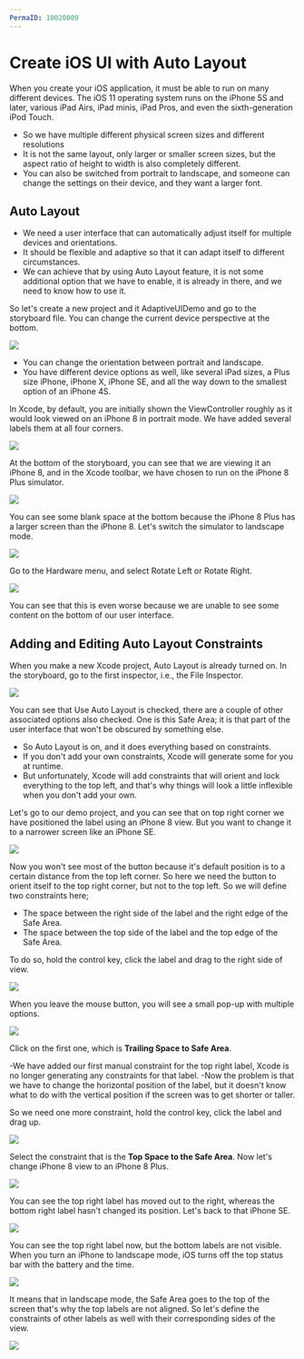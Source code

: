 ```yaml
---
PermaID: 10020009
---
```


# Create iOS UI with Auto Layout

When you create your iOS application, it must be able to run on many different devices. The iOS 11 operating system runs on the iPhone 5S and later, various iPad Airs, iPad minis, iPad Pros, and even the sixth-generation iPod Touch.

 - So we have multiple different physical screen sizes and different resolutions
 - It is not the same layout, only larger or smaller screen sizes, but the aspect ratio of height to width is also completely different.
 - You can also be switched from portrait to landscape, and someone can change the settings on their device, and they want a larger font. 

## Auto Layout

 - We need a user interface that can automatically adjust itself for multiple devices and orientations. 
 - It should be flexible and adaptive so that it can adapt itself to different circumstances.
 - We can achieve that by using Auto Layout feature, it is not some additional option that we have to enable, it is already in there, and we need to know how to use it.

So let's create a new project and it AdaptiveUIDemo and go to the storyboard file. You can change the current device perspective at the bottom. 

<img src="images/autolayout1.png">

 - You can change the orientation between portrait and landscape.
 - You have different device options as well, like several iPad sizes, a Plus size iPhone, iPhone X, iPhone SE, and all the way down to the smallest option of an iPhone 4S. 

In Xcode, by default, you are initially shown the ViewController roughly as it would look viewed on an iPhone 8 in portrait mode. We have added several labels them at all four corners.

<img src="images/autolayout2.png">

At the bottom of the storyboard, you can see that we are viewing it an iPhone 8, and in the Xcode toolbar, we have chosen to run on the iPhone 8 Plus simulator. 

<img src="images/autolayout3.png">

You can see some blank space at the bottom because the iPhone 8 Plus has a larger screen than the iPhone 8. Let's switch the simulator to landscape mode. 

<img src="images/autolayout4.png">

Go to the Hardware menu, and select Rotate Left or Rotate Right.

<img src="images/autolayout5.png">

You can see that this is even worse because we are unable to see some content on the bottom of our user interface. 

## Adding and Editing Auto Layout Constraints

When you make a new Xcode project, Auto Layout is already turned on. In the storyboard, go to the first inspector, i.e., the File Inspector. 

<img src="images/autolayout6.png">

You can see that Use Auto Layout is checked, there are a couple of other associated options also checked. One is this Safe Area; it is that part of the user interface that won't be obscured by something else.

 - So Auto Layout is on, and it does everything based on constraints. 
 - If you don't add your own constraints, Xcode will generate some for you at runtime. 
 - But unfortunately, Xcode will add constraints that will orient and lock everything to the top left, and that's why things will look a little inflexible when you don't add your own.

Let's go to our demo project, and you can see that on top right corner we have positioned the label using an iPhone 8 view. But you want to change it to a narrower screen like an iPhone SE.

<img src="images/autolayout7.png">

Now you won't see most of the button because it's default position is to a certain distance from the top left corner. So here we need the button to orient itself to the top right corner, but not to the top left. So we will define two constraints here;

 - The space between the right side of the label and the right edge of the Safe Area.
 - The space between the top side of the label and the top edge of the Safe Area.

To do so, hold the control key, click the label and drag to the right side of view.

<img src="images/autolayout8.png">

When you leave the mouse button, you will see a small pop-up with multiple options.

<img src="images/autolayout9.png">

Click on the first one, which is **Trailing Space to Safe Area**. 

 -We have added our first manual constraint for the top right label, Xcode is no longer generating any constraints for that label. 
 -Now the problem is that we have to change the horizontal position of the label, but it doesn't know what to do with the vertical position if the screen was to get shorter or taller. 

So we need one more constraint, hold the control key, click the label and drag up.

<img src="images/autolayout10.png">

Select the constraint that is the **Top Space to the Safe Area**.  Now let's change iPhone 8 view to an iPhone 8 Plus.

<img src="images/autolayout11.png">

You can see the top right label has moved out to the right, whereas the bottom right label hasn't changed its position. Let's back to that iPhone SE.

<img src="images/autolayout12.png">

You can see the top right label now, but the bottom labels are not visible. When you turn an iPhone to landscape mode, iOS turns off the top status bar with the battery and the time.  

<img src="images/autolayout13.png">

It means that in landscape mode, the Safe Area goes to the top of the screen that's why the top labels are not aligned. So let's define the constraints of other labels as well with their corresponding sides of the view.

<img src="images/autolayout14.png">
 
